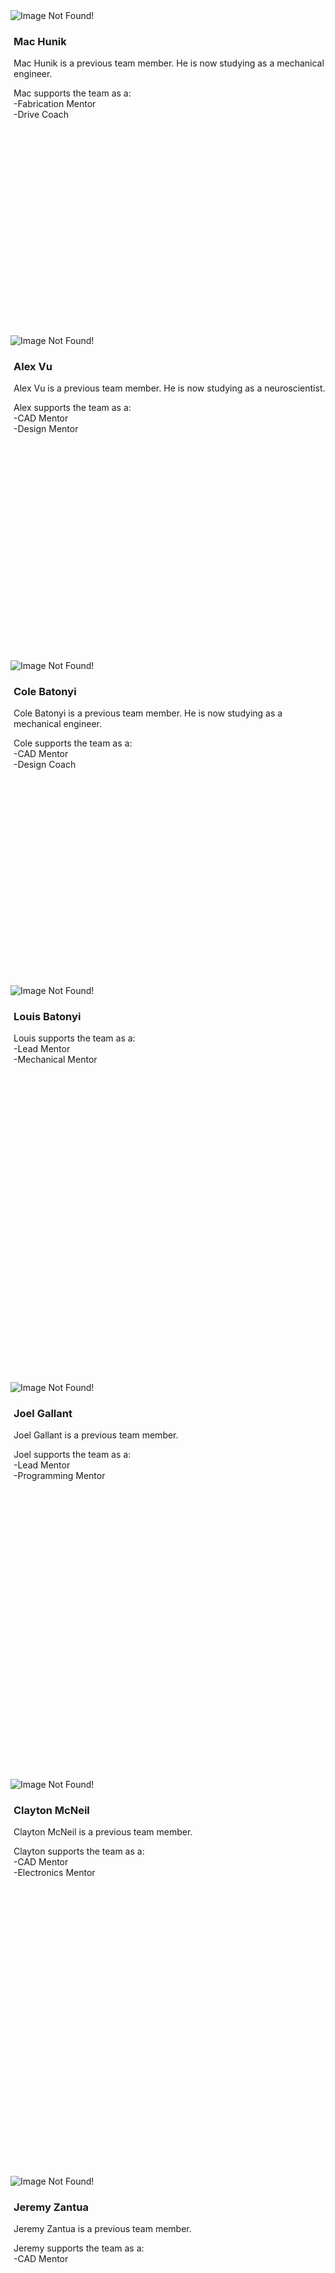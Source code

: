 ﻿<div class="container">
	<div class="row">
		<div class="col-sm-4">
			<div class="thumbnail" style="min-height:520px">
				<img alt="Image Not Found!" src="/resources/img/mentors/mac-hunik.png">
				<h3 style="padding-left: 5px">Mac Hunik</h3>
				<p style="padding-left: 5px">Mac Hunik is a previous team member. He is now studying as a mechanical engineer.</p>
				<p style="padding-left:5px">Mac supports the team as a:<br>-Fabrication Mentor<br>-Drive Coach</p>
			</div>
		</div>
		<div class="col-sm-4">
			<div class="thumbnail" style="min-height:520px">
				<img alt="Image Not Found!" src="/resources/img/mentors/alex-vu.png">
				<h3 style="padding-left: 5px">Alex Vu</h3>
				<p style="padding-left: 5px">Alex Vu is a previous team member. He is now studying as a neuroscientist.</p>
				<p style="padding-left:5px">Alex supports the team as a:<br>-CAD Mentor<br>-Design Mentor</p>
			</div>
		</div>
		<div class="col-sm-4">
			<div class="thumbnail" style="min-height:520px">
				<img alt="Image Not Found!" src="/resources/img/mentors/cole-batonyi.png">
				<h3 style="padding-left: 5px">Cole Batonyi</h3>
				<p style="padding-left: 5px">Cole Batonyi is a previous team member. He is now studying as a mechanical engineer.</p>
				<p style="padding-left:5px">Cole supports the team as a:<br>-CAD Mentor<br>-Design Coach</p>
			</div>
		</div>
	</div>
</div>
<div class="container">
	<div class="row">
		<div class="col-sm-4">
			<div class="thumbnail" style="min-height:635px">
				<img alt="Image Not Found!" src="/resources/img/mentors/louis-batonyi.jpg">
				<h3 style="padding-left: 5px">Louis Batonyi</h3>
				<p style="padding-left: 5px">Louis supports the team as a:<br>-Lead Mentor<br>-Mechanical Mentor</p>
			</div>
		</div>
		<div class="col-sm-4">
			<div class="thumbnail" style="min-height:635px">
				<img alt="Image Not Found!" src="/resources/img/mentors/joel-gallant.jpg">
				<h3 style="padding-left: 5px">Joel Gallant</h3>
				<p style="padding-left: 5px">Joel Gallant is a previous team member.</p>
				<p style="padding-left:5px">Joel supports the team as a:<br>-Lead Mentor<br>-Programming Mentor</p>
			</div>
		</div>
		<div class="col-sm-4">
			<div class="thumbnail" style="min-height:635px">
				<img alt="Image Not Found!" src="/resources/img/mentors/clayton-mcneil.jpg">
				<h3 style="padding-left: 5px">Clayton McNeil</h3>
				<p style="padding-left: 5px">Clayton McNeil is a previous team member.</p>
				<p style="padding-left:5px">Clayton supports the team as a:<br>-CAD Mentor<br>-Electronics Mentor</p>
			</div>
		</div>
	</div>
</div>
<div class="container">
	<div class="row">
		<div class="col-sm-4">
			<div class="thumbnail">
				<img alt="Image Not Found!" src="/resources/img/mentors/jeremy-zantua.png">
				<h3 style="padding-left: 5px">Jeremy Zantua</h3>
				<p style="padding-left: 5px">Jeremy Zantua is a previous team member.</p>
				<p style="padding-left:5px">Jeremy supports the team as a:<br>-CAD Mentor</p>
			</div>
		</div>
		<div class="col-sm-4">
		</div>
		<div class="col-sm-4">
		</div>
	</div>
</div>